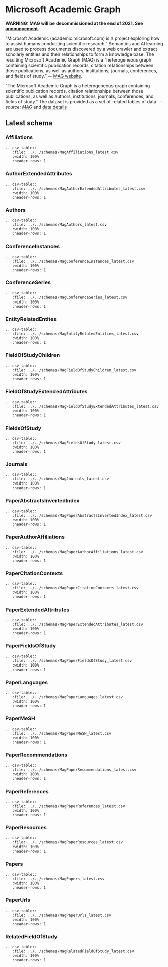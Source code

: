 # Microsoft Academic Graph

**WARNING: MAG will be decommissioned at the end of 2021. See [announcement](https://www.microsoft.com/en-us/research/project/academic/articles/microsoft-academic-to-expand-horizons-with-community-driven-approach).** 

“Microsoft Academic (academic.microsoft.com) is a project exploring how to assist humans
conducting scientific research.” Semantics and AI learning are used to process documents
discovered by a web crawler and extract scholarly entities and their relationships to form
a knowledge base. The resulting Microsoft Academic Graph (MAG) is a “heterogeneous graph
containing scientific publication records, citation relationships between those publications,
as well as authors, institutions, journals, conferences, and fields of study.”
-- [MAG website](https://academic.microsoft.com/home).

"The Microsoft Academic Graph is a heterogeneous graph containing scientific publication 
records, citation relationships between those publications, as well as authors, institutions, 
journals, conferences, and fields of study.”
The dataset is provided as a set of related tables of data
. _- source: [MAG](https://www.microsoft.com/en-us/research/project/microsoft-academic-graph/
)_ 
and [data details](https://docs.microsoft.com/en-us/academic-services/graph/reference-data-schema
)

## Latest schema
### Affiliations
``` eval_rst
.. csv-table::
   :file: ../../schemas/MagAffiliations_latest.csv
   :width: 100%
   :header-rows: 1
```
### AuthorExtendedAttributes
``` eval_rst
.. csv-table::
   :file: ../../schemas/MagAuthorExtendedAttributes_latest.csv
   :width: 100%
   :header-rows: 1
```
### Authors
``` eval_rst
.. csv-table::
   :file: ../../schemas/MagAuthors_latest.csv
   :width: 100%
   :header-rows: 1
```
### ConferenceInstances
``` eval_rst
.. csv-table::
   :file: ../../schemas/MagConferenceInstances_latest.csv
   :width: 100%
   :header-rows: 1
```
### ConferenceSeries
``` eval_rst
.. csv-table::
   :file: ../../schemas/MagConferenceSeries_latest.csv
   :width: 100%
   :header-rows: 1
```
### EntityRelatedEntites
``` eval_rst
.. csv-table::
   :file: ../../schemas/MagEntityRelatedEntities_latest.csv
   :width: 100%
   :header-rows: 1
```

### FieldOfStudyChildren
``` eval_rst
.. csv-table::
   :file: ../../schemas/MagFieldOfStudyChildren_latest.csv
   :width: 100%
   :header-rows: 1
```
### FieldOfStudyExtendedAttributes
``` eval_rst
.. csv-table::
   :file: ../../schemas/MagFieldOfStudyExtendedAttributes_latest.csv
   :width: 100%
   :header-rows: 1
```
### FieldsOfStudy
``` eval_rst
.. csv-table::
   :file: ../../schemas/MagFieldsOfStudy_latest.csv
   :width: 100%
   :header-rows: 1
```
### Journals
``` eval_rst
.. csv-table::
   :file: ../../schemas/MagJournals_latest.csv
   :width: 100%
   :header-rows: 1
```
### PaperAbstractsInvertedIndex
``` eval_rst
.. csv-table::
   :file: ../../schemas/MagPaperAbstractsInvertedIndex_latest.csv
   :width: 100%
   :header-rows: 1
```
### PaperAuthorAffiliations
``` eval_rst
.. csv-table::
   :file: ../../schemas/MagPaperAuthorAffiliations_latest.csv
   :width: 100%
   :header-rows: 1
```
### PaperCitationContexts
``` eval_rst
.. csv-table::
   :file: ../../schemas/MagPaperCitationContexts_latest.csv
   :width: 100%
   :header-rows: 1
```
### PaperExtendedAttributes
``` eval_rst
.. csv-table::
   :file: ../../schemas/MagPaperExtendedAttributes_latest.csv
   :width: 100%
   :header-rows: 1
```

### PaperFieldsOfStudy
``` eval_rst
.. csv-table::
   :file: ../../schemas/MagPaperFieldsOfStudy_latest.csv
   :width: 100%
   :header-rows: 1
```
### PaperLanguages
``` eval_rst
.. csv-table::
   :file: ../../schemas/MagPaperLanguages_latest.csv
   :width: 100%
   :header-rows: 1
```
### PaperMeSH
``` eval_rst
.. csv-table::
   :file: ../../schemas/MagPaperMeSH_latest.csv
   :width: 100%
   :header-rows: 1
```
### PaperRecommendations
``` eval_rst
.. csv-table::
   :file: ../../schemas/MagPaperRecommendations_latest.csv
   :width: 100%
   :header-rows: 1
```
### PaperReferences
``` eval_rst
.. csv-table::
   :file: ../../schemas/MagPaperReferences_latest.csv
   :width: 100%
   :header-rows: 1
```
### PaperResources
``` eval_rst
.. csv-table::
   :file: ../../schemas/MagPaperResources_latest.csv
   :width: 100%
   :header-rows: 1
```
### Papers
``` eval_rst
.. csv-table::
   :file: ../../schemas/MagPapers_latest.csv
   :width: 100%
   :header-rows: 1
```
### PaperUrls
``` eval_rst
.. csv-table::
   :file: ../../schemas/MagPaperUrls_latest.csv
   :width: 100%
   :header-rows: 1
```
### RelatedFieldOfStudy
``` eval_rst
.. csv-table::
   :file: ../../schemas/MagRelatedFieldOfStudy_latest.csv
   :width: 100%
   :header-rows: 1